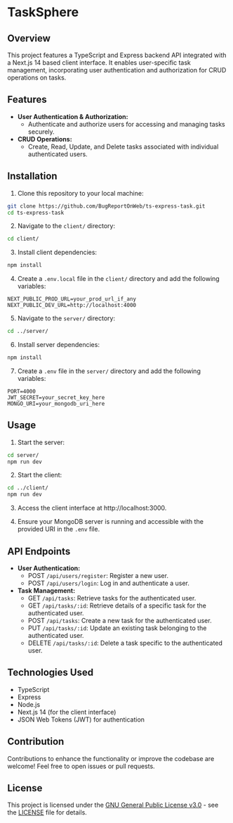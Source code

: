 # TaskSphere 

## Overview
This project features a TypeScript and Express backend API integrated with a Next.js 14 based client interface. It enables user-specific task management, incorporating user authentication and authorization for CRUD operations on tasks.

## Features
- **User Authentication & Authorization:**
  - Authenticate and authorize users for accessing and managing tasks securely.
- **CRUD Operations:**
  - Create, Read, Update, and Delete tasks associated with individual authenticated users.

## Installation
1. Clone this repository to your local machine:
```bash
git clone https://github.com/BugReportOnWeb/ts-express-task.git
cd ts-express-task
```

2. Navigate to the `client/` directory:
```bash
cd client/
```

3. Install client dependencies:
```bash
npm install
```

4. Create a `.env.local` file in the `client/` directory and add the following variables:
```dotenv
NEXT_PUBLIC_PROD_URL=your_prod_url_if_any
NEXT_PUBLIC_DEV_URL=http://localhost:4000
```

5. Navigate to the `server/` directory:
```bash
cd ../server/
```

6. Install server dependencies:
```bash
npm install
```

7. Create a `.env` file in the `server/` directory and add the following variables:
```dotenv
PORT=4000
JWT_SECRET=your_secret_key_here
MONGO_URI=your_mongodb_uri_here
```

## Usage
1. Start the server:
```bash
cd server/
npm run dev
```

2. Start the client:
```bash
cd ../client/
npm run dev
```

3. Access the client interface at http://localhost:3000.

4. Ensure your MongoDB server is running and accessible with the provided URI in the `.env` file.

## API Endpoints
- **User Authentication:**
    - POST `/api/users/register`: Register a new user.
    - POST `/api/users/login`: Log in and authenticate a user.
- **Task Management:**
    - GET `/api/tasks`: Retrieve tasks for the authenticated user.
    - GET `/api/tasks/:id`: Retrieve details of a specific task for the authenticated user.
    - POST `/api/tasks`: Create a new task for the authenticated user.
    - PUT `/api/tasks/:id`: Update an existing task belonging to the authenticated user.
    - DELETE `/api/tasks/:id`: Delete a task specific to the authenticated user.

## Technologies Used
- TypeScript
- Express
- Node.js
- Next.js 14 (for the client interface)
- JSON Web Tokens (JWT) for authentication

## Contribution
Contributions to enhance the functionality or improve the codebase are welcome! Feel free to open issues or pull requests.

## License
This project is licensed under the [GNU General Public License v3.0](https://www.gnu.org/licenses/gpl-3.0.en.html) - see the [LICENSE](LICENSE.md) file for details.

